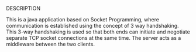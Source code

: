 DESCRIPTION

This is a java application based on Socket Programming, where communication is established using the concept of 3 way
handshaking. This 3-way handshaking is used so that both ends can initiate and negotiate separate TCP socket connections 
at the same time. The server acts as a middleware between the two clients.

